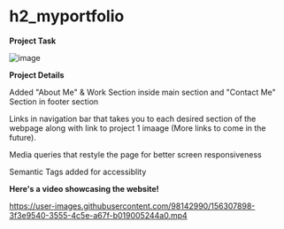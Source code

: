# h2_myportfolio
  **Project Task**
  
  ![image](https://user-images.githubusercontent.com/98142990/156300715-65f765e4-e147-43a0-840e-7ad6b19e4d49.png)
  
  **Project Details**
  
  Added "About Me" & Work Section inside main section and "Contact Me" Section in footer section
  
  Links in navigation bar that takes you to each desired section of the webpage along with link to project 1 imaage (More links to come in the future).
  
  Media queries that restyle the page for better screen responsiveness
  
  Semantic Tags added for accessiblity
  
  **Here's a video showcasing the website!**
  
  https://user-images.githubusercontent.com/98142990/156307898-3f3e9540-3555-4c5e-a67f-b019005244a0.mp4

